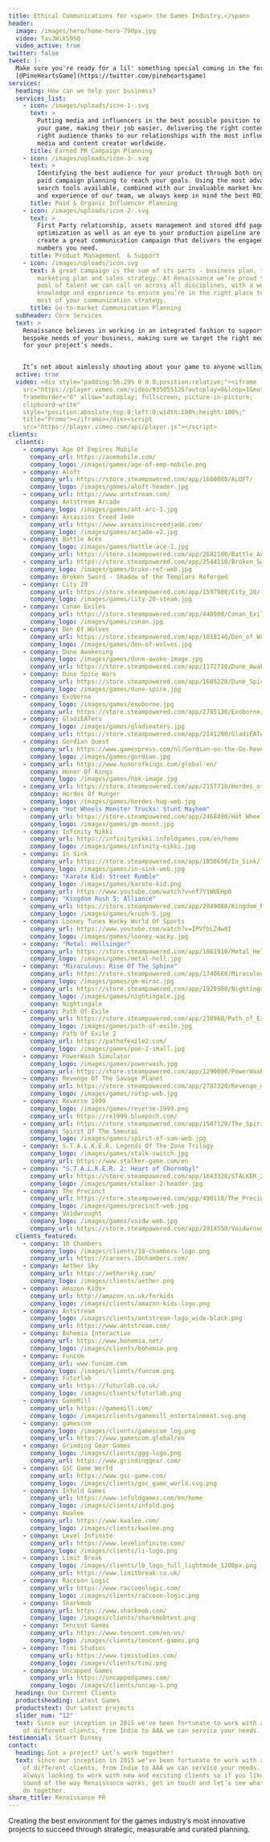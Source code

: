 ```yaml
---
title: Ethical Communications for <span> the Games Industry.</span>
header:
  image: /images/hero/home-hero-790px.jpg
  video: TavJWikS9SQ
  video_active: true
twitter: false
tweet: |-
  Make sure you're ready for a lil' something special coming in the form of 
  [@PineHeartsGame](https://twitter.com/pineheartsgame)
services:
  heading: How can we help your business?
  services_list:
    - icon: /images/uploads/icon-1-.svg
      text: >
        Putting media and influencers in the best possible position to cover
        your game, making their job easier, delivering the right content to the
        right audience thanks to our relationships with the most influential
        media and content creator worldwide. 
      title: Earned PR Campaign Planning
    - icon: /images/uploads/icon-3-.svg
      text: >
        Identifying the best audience for your product through both organic and
        paid campaign planning to reach your goals. Using the most advanced
        search tools available, combined with our invaluable market knowledge
        and experience of our team, we always keep in mind the best ROI for you.
      title: Paid & Organic Influencer Planning
    - icon: /images/uploads/icon-2-.svg
      text: >
        First Party relationship, assets management and stored dfd page
        optimization as well as an eye to your production pipeline are vital to
        create a great communication campaign that delivers the engagement
        numbers you need.
      title: Product Management  & Support
    - icon: /images/uploads/icon.svg
      text: A great campaign is the sum of its parts - business plan, target audience,
        marketing plan and sales strategy. At Renaissance we’re proud to have a
        pool of talent we can call on across all disciplines, with a wealth of
        knowledge and experience to ensure you’re in the right place to make the
        most of your communication strategy.
      title: Go-to-market Communication Planning
  subheader: Core Services
  text: >
    Renaissance believes in working in an integrated fashion to support the
    bespoke needs of your business, making sure we target the right media mix
    for your project’s needs.


    It’s not about aimlessly shouting about your game to anyone willing to lend their ear,  we’re here to take your creativity and make sure the right people hear about it in the right way, at the right time and in the right place. 
  active: true
  video: <div style="padding:56.29% 0 0 0;position:relative;"><iframe
    src="https://player.vimeo.com/video/935055126?autoplay=0&loop=1&muted=1&badge=0&amp;autopause=0&amp;player_id=0&amp;app_id=58479"
    frameborder="0" allow="autoplay; fullscreen; picture-in-picture;
    clipboard-write"
    style="position:absolute;top:0;left:0;width:100%;height:100%;"
    title="Promo"></iframe></div><script
    src="https://player.vimeo.com/api/player.js"></script>
clients:
  clients:
    - company: Age Of Empires Mobile
      company_url: https://aoemobile.com/
      company_logo: /images/games/age-of-emp-mobile.png
    - company: Aloft
      company_url: https://store.steampowered.com/app/1660080/ALOFT/
      company_logo: /images/games/aloft-header.jpg
    - company_url: https://www.antstream.com/
      company: Antstream Arcade
      company_logo: /images/games/ant-arc-1.jpg
    - company: Assassins Creed Jade
      company_url: https://www.assassinscreedjade.com/
      company_logo: /images/games/acjade-v2.jpg
    - company: Battle Aces
      company_logo: /images/games/battle-ace-1.jpg
      company_url: https://store.steampowered.com/app/2682180/Battle_Aces/
    - company_url: https://store.steampowered.com/app/2544110/Broken_Sword__Shadow_of_the_Templars_Reforged/
      company_logo: /images/games/broke-ref-web.jpg
      company: Broken Sword - Shadow of the Templars Reforged
    - company: City 20
      company_url: https://store.steampowered.com/app/1597980/City_20/
      company_logo: /images/games/city-20-steam.jpg
    - company: Conan Exiles
      company_url: https://store.steampowered.com/app/440900/Conan_Exiles/
      company_logo: /images/games/conan.jpg
    - company: Den Of Wolves
      company_url: https://store.steampowered.com/app/1818140/Den_of_Wolves/
      company_logo: /images/games/den-of-wolves.jpg
    - company: Dune Awakening
      company_logo: /images/games/dune-awake-image.jpg
      company_url: https://store.steampowered.com/app/1172710/Dune_Awakening/
    - company: Dune Spice Wars
      company_url: https://store.steampowered.com/app/1605220/Dune_Spice_Wars/
      company_logo: /images/games/dune-spice.jpg
    - company: Exoborne
      company_logo: /images/games/exoborne.jpg
      company_url: https://store.steampowered.com/app/2705130/Exoborne/
    - company: GladiEATers
      company_logo: /images/games/gladieaters.jpg
      company_url: https://store.steampowered.com/app/2141280/GladiEATers/
    - company: Gordian Quest
      company_url: https://www.gamespress.com/nl/Gordian-on-the-Go-Revered-RPG-Gordian-Quest-to-Hit-iOS-Android-This-Wi
      company_logo: /images/games/gordian.jpg
    - company_url: https://www.honorofkings.com/global-en/
      company: Honor Of Kings
      company_logo: /images/games/hok-image.jpg
    - company_url: https://store.steampowered.com/app/2157710/Hordes_of_Hunger/
      company: Hordes Of Hunger
      company_logo: /images/games/hordes-hug-web.jpg
    - company: "Hot Wheels Monster Trucks: Stunt Mayhem"
      company_url: https://store.steampowered.com/app/2468400/Hot_Wheels_Monster_Trucks_Stunt_Mayhem/
      company_logo: /images/games/gm-monst.jpg
    - company: Infinity Nikki
      company_url: https://infinitynikki.infoldgames.com/en/home
      company_logo: /images/games/infinity-nikki.jpg
    - company: In Sink
      company_url: https://store.steampowered.com/app/1858650/In_Sink/?curator_clanid=39269540
      company_logo: /images/games/in-sink-web.jpg
    - company: "Karate Kid: Street Rumble"
      company_logo: /images/games/karate-kid.png
      company_url: https://www.youtube.com/watch?v=nf7Y1WUEHp0
    - company: "Kingdom Rush 5: Alliance"
      company_url: https://store.steampowered.com/app/2849080/Kingdom_Rush_5_Alliance_TD/
      company_logo: /images/games/krush-5.jpg
    - company: Looney Tunes Wacky World Of Sports
      company_url: https://www.youtube.com/watch?v=IPVfbLZ4w8I
      company_logo: /images/games/looney-wacky.jpg
    - company: "Metal: Hellsinger"
      company_url: https://store.steampowered.com/app/1061910/Metal_Hellsinger/
      company_logo: /images/games/metal-hell.jpg
    - company: "Miraculous: Rise Of The Sphinx"
      company_url: https://store.steampowered.com/app/1740660/Miraculous_Rise_of_the_Sphinx/
      company_logo: /images/games/gm-mirac.jpg
    - company_url: https://store.steampowered.com/app/1928980/Nightingale/
      company_logo: /images/games/nightingale.jpg
      company: Nightingale
    - company: Path Of Exile
      company_url: https://store.steampowered.com/app/238960/Path_of_Exile/
      company_logo: /images/games/path-of-exile.jpg
    - company: Path Of Exile 2
      company_url: https://pathofexile2.com/
      company_logo: /images/games/poe-2-small.jpg
    - company: PowerWash Simulator
      company_logo: /images/games/powerwash.jpg
      company_url: https://store.steampowered.com/app/1290000/PowerWash_Simulator/
    - company: Revenge Of The Savage Planet
      company_url: https://store.steampowered.com/app/2787320/Revenge_of_the_Savage_Planet/
      company_logo: /images/games/rotsp-web.jpg
    - company: Reverse 1999
      company_logo: /images/games/reverse-1999.png
      company_url: https://re1999.bluepoch.com/
    - company_url: https://store.steampowered.com/app/1507120/The_Spirit_of_the_Samurai/?curator_clanid=39269540
      company: Spirit Of The Samurai
      company_logo: /images/games/spirit-of-sam-web.jpg
    - company: S.T.A.L.K.E.R. Legends Of The Zone Trilogy
      company_logo: /images/games/stalk-switch.jpg
      company_url: https://www.stalker-game.com/en
    - company: "S.T.A.L.K.E.R. 2: Heart of Chornobyl"
      company_url: https://store.steampowered.com/app/1643320/STALKER_2_Heart_of_Chornobyl/
      company_logo: /images/games/stalker-2-header.jpg
    - company: The Precinct
      company_url: https://store.steampowered.com/app/490110/The_Precinct/
      company_logo: /images/games/precinct-web.jpg
    - company: Voidwrought
      company_logo: /images/games/voidw-web.jpg
      company_url: https://store.steampowered.com/app/2014550/Voidwrought/?curator_clanid=39269540
  clients_featured:
    - company: 10 Chambers
      company_logo: /images/clients/10-chambers-logo.png
      company_url: https://careers.10chambers.com/
    - company: Aether Sky
      company_url: https://aethersky.com/
      company_logo: /images/clients/aether.png
    - company: Amazon Kids+
      company_url: http://amazon.co.uk/forkids
      company_logo: /images/clients/amazon-kids-logo.png
    - company: Antstream
      company_logo: /images/clients/antstream-logo_wide-black.png
      company_url: https://www.antstream.com/
    - company: Bohemia Interactive
      company_url: https://www.bohemia.net/
      company_logo: /images/clients/bohemia.png
    - company: Funcom
      company_url: www.funcom.com
      company_logo: /images/clients/funcom.png
    - company: Futurlab
      company_url: https://futurlab.co.uk/
      company_logo: /images/clients/futurlab.png
    - company: GameMill
      company_url: https://gamemill.com/
      company_logo: /images/clients/gamemill_entertainment.svg.png
    - company: gamescom
      company_logo: /images/clients/gamescom_log.png
      company_url: https://www.gamescom.global/en
    - company: Grinding Gear Games
      company_logo: /images/clients/ggg-logo.png
      company_url: https://www.grindinggear.com/
    - company: GSC Game World
      company_url: https://www.gsc-game.com/
      company_logo: /images/clients/gsc_game_world.svg.png
    - company: Infold Games
      company_url: https://www.infoldgames.com/en/home
      company_logo: /images/clients/infold.png
    - company: Kwalee
      company_url: https://www.kwalee.com/
      company_logo: /images/clients/kwalee.png
    - company: Level Infinite
      company_url: https://www.levelinfinite.com/
      company_logo: /images/clients/li-logo.png
    - company: Limit Break
      company_logo: /images/clients/lb_logo_full_lightmode_1200px.png
      company_url: https://www.limitbreak.co.uk/
    - company: Raccoon Logic
      company_url: https://www.raccoonlogic.com/
      company_logo: /images/clients/raccoon-logic.png
    - company: Sharkmob
      company_url: https://www.sharkmob.com/
      company_logo: /images/clients/sharkmobtest.png
    - company: Tencent Games
      company_url: https://www.tencent.com/en-us/
      company_logo: /images/clients/tencent-games.png
    - company: Timi Studios
      company_url: https://www.timistudios.com/
      company_logo: /images/clients/timi.png
    - company: Uncapped Games
      company_url: https://uncappedgames.com/
      company_logo: /images/clients/uncap-1.png
  heading: Our Current Clients
  productsheading: Latest Games
  productstext: Our Latest projects
  slider_num: "12"
  text: Since our inception in 2015 we've been fortunate to work with a wide array
    of different clients, from Indie to AAA we can service your needs.
testimonial: Stuart Dinsey
contact:
  heading: Got a project? Let’s work together!
  text: Since our inception in 2015 we've been fortunate to work with a wide array
    of different clients, from Indie to AAA we can service your needs. We’re
    always looking to work with new and exciting clients so if you like the
    sound of the way Renaissance works, get in touch and let’s see what we can
    do together.
share_title: Renaissance PR
---
```

Creating the best environment for the games industry’s most innovative projects to succeed through strategic, measurable and curated planning.
